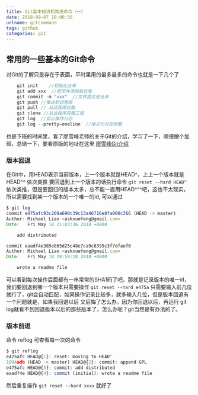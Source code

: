 ```yaml
---
title: Git基本知识和常用命令（一）
date: 2018-09-07 18:06:56
urlname: gitcommand
tags: github
categories: git
---
```

## 常用的一些基本的Git命令

对Git的了解只是存在于表面，平时里用的最多最多的命令也就是一下几个了
```javascript
    git init    //初始化仓库
    git add xxx  //把文件添加到仓库
    git commit -m "xxx"  //文件提交到仓库
    git push //推送到远程库
    git pull // 从远程库拉取
    git clone //从远程库克隆工程
    git log  //显示操作日志
    git log --pretty=oneline  //格式化可加参数
```
也是下班的时间里，看了廖雪峰老师的关于Git的介绍，学习了一下，顺便蹭个加班，总结一下，要看原版的地址在这里
[廖雪峰Git介绍](https://www.liaoxuefeng.com/wiki/0013739516305929606dd18361248578c67b8067c8c017b000)

### 版本回退
在Git中，用HEAD表示当前版本，上一个版本就是HEAD^，上上一个版本就是HEAD^^  依次类推
要回退到上一个版本的话执行命令
`git reset --hard HEAD^`
依次类推，但是要回归的版本太多，总不能一直用HEAD^^^吧，这也不太现实，所以需要找到某一个版本的一个唯一的id,
可以通过
```javascript
$ git log
commit e475afc93c209a690c39c13a46716e8fa000c366 (HEAD -> master)
Author: Michael Liao <askxuefeng@gmail.com>
Date:   Fri May 18 21:03:36 2018 +0800

    add distributed

commit eaadf4e385e865d25c48e7ca9c8395c3f7dfaef0
Author: Michael Liao <askxuefeng@gmail.com>
Date:   Fri May 18 20:59:18 2018 +0800

    wrote a readme file
```
可以看到每次操作后面都有一串常常的SHA1码了吧，那就是记录版本的唯一id，我们要回退到哪一个版本只需要操作
`git reset --hard e475a` 
只需要输入前几位就行了，git会自动匹配，如果操作记录比较多，就多输入几位，但是版本回退有一个问题就是，如果我回退以后
又后悔了怎么办，因为你回退以后，再运行 git log就看不到回退版本以后的那些版本了，怎么办呢？git当然是有办法的了。
### 版本前进
命令 reflog 可查看每一次的命令
```javascript
$ git reflog
e475afc HEAD@{1}: reset: moving to HEAD^
1094adb (HEAD -> master) HEAD@{2}: commit: append GPL
e475afc HEAD@{3}: commit: add distributed
eaadf4e HEAD@{4}: commit (initial): wrote a readme file
```
然后重复操作
`git reset --hard xxxx`
就好了
